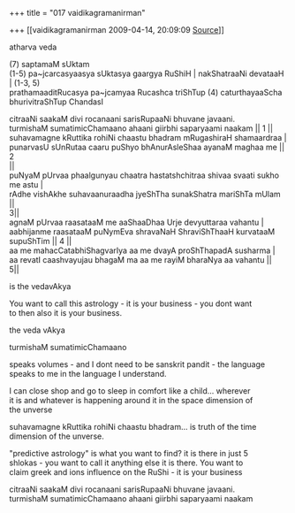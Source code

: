 +++
title = "017 vaidikagramanirman"

+++
[[vaidikagramanirman	2009-04-14, 20:09:09 [Source](https://groups.google.com/g/bvparishat/c/eNQHb7klnAs)]]



atharva veda  
  
(7) saptamaM sUktam  
(1-5) pa\~jcarcasyaasya sUktasya gaargya RuShiH \| nakShatraaNi devataaH  
\| (1-3, 5)  
prathamaaditRucasya pa\~jcamyaa Rucashca triShTup (4) caturthayaaScha  
bhurivitraShTup ChandasI  
  
citraaNi saakaM divi rocanaani sarisRupaaNi bhuvane javaani.  
turmishaM sumatimicChamaano ahaani giirbhi saparyaami naakam \|\| 1 \|\|  
suhavamagne kRuttika rohiNi chaastu bhadram mRugashiraH shamaardraa \|  
punarvasU sUnRutaa caaru puShyo bhAnurAsleShaa ayanaM maghaa me \|\| 2  
\|\|  
puNyaM pUrvaa phaalgunyau chaatra hastatshchitraa shivaa svaati sukho  
me astu \|  
rAdhe vishAkhe suhavaanuraadha jyeShTha sunakShatra mariShTa mUlam \|\|  
3\|\|  
agnaM pUrvaa raasataaM me aaShaaDhaa Urje devyuttaraa vahantu \|  
aabhijanme raasataaM puNymEva shravaNaH ShraviShThaaH kurvataaM  
supuShTim \|\| 4 \|\|  
aa me mahacCatabhiShagvarIya aa me dvayA proShThapadA susharma \|  
aa revatI caashvayujau bhagaM ma aa me rayiM bharaNya aa vahantu \|\|  
5\|\|  
  
is the vedavAkya  
  
You want to call this astrology - it is your business - you dont want  
to then also it is your business.  
  
the veda vAkya  
  
turmishaM sumatimicChamaano  
  
speaks volumes - and I dont need to be sanskrit pandit - the language  
speaks to me in the language I understand.  
  
I can close shop and go to sleep in comfort like a child... wherever  
it is and whatever is happening around it in the space dimension of  
the unverse  
  
suhavamagne kRuttika rohiNi chaastu bhadram... is truth of the time  
dimension of the unverse.  
  
"predictive astrology" is what you want to find? it is there in just 5  
shlokas - you want to call it anything else it is there. You want to  
claim greek and ions influence on the RuShi - it is your business  
  
citraaNi saakaM divi rocanaani sarisRupaaNi bhuvane javaani.  
turmishaM sumatimicChamaano ahaani giirbhi saparyaami naakam


